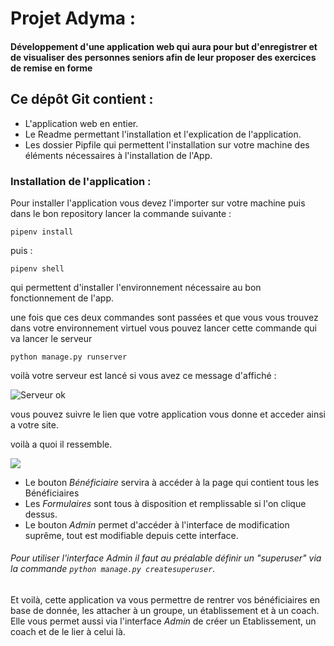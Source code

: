# Projet Adyma :   

#### Développement d'une application web qui aura pour but d'enregistrer et de visualiser des personnes seniors afin de leur proposer des exercices de remise en forme 


## Ce dépôt Git contient :

* L'application web en entier.
* Le Readme permettant l'installation et l'explication de l'application.
* Les dossier Pipfile qui permettent l'installation sur votre machine des éléments nécessaires à l'installation de l'App.


### Installation de l'application :

Pour installer l'application vous devez l'importer sur votre machine puis dans le bon repository lancer la commande suivante :

``` pipenv install ```

puis :

``` pipenv shell ```

qui permettent d'installer l'environnement nécessaire au bon fonctionnement de l'app.


une fois que ces deux commandes sont passées et que vous vous trouvez dans votre environnement virtuel vous pouvez lancer cette commande qui va lancer le serveur

``` python manage.py runserver ``` 

voilà votre serveur est lancé si vous avez ce message d'affiché :

![](Server.png "Serveur ok")

vous pouvez suivre le lien que votre application vous donne et acceder ainsi a votre site.

voilà a quoi il ressemble.

![](Accueil.png)

* Le bouton _Bénéficiaire_ servira à accéder à la page qui contient tous les Bénéficiaires
* Les *Formulaires* sont tous à disposition et remplissable si l'on clique dessus.
* Le bouton *Admin* permet d'accéder à l'interface de modification suprême, tout est modifiable depuis cette interface.

###### Pour utiliser l'interface *Admin* il faut au préalable définir un "superuser" via la commande ``` python manage.py createsuperuser ```.

Et voilà, cette application va vous permettre de rentrer vos bénéficiaires en base de donnée, les attacher à un groupe, un établissement et à un coach.
Elle vous permet aussi via l'interface *Admin* de créer un Etablissement, un coach et de le lier à celui là.
